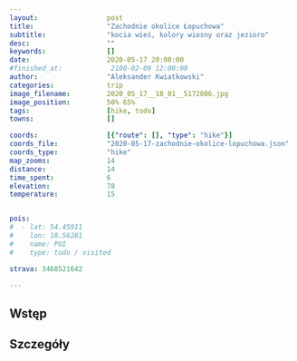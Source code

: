 ```yaml
---
layout:                 post
title:                  "Zachodnie okolice Łopuchowa"
subtitle:               "kocia wieś, kolory wiosny oraz jezioro"
desc:                   ""
keywords:               []
date:                   2020-05-17 20:00:00
#finished_at:            2100-02-09 12:00:00
author:                 "Aleksander Kwiatkowski"
categories:             trip
image_filename:         2020_05_17__18_01__5172086.jpg
image_position:         50% 65%
tags:                   [hike, todo]
towns:                  []

coords:                 [{"route": [], "type": "hike"}]
coords_file:            "2020-05-17-zachodnie-okolice-lopuchowa.json"
coords_type:            "hike"
map_zooms:              14
distance:               14
time_spent:             6
elevation:              78
temperature:            15


pois:
#  - lat: 54.45911
#    lon: 18.56281
#    name: POI
#    type: todo / visited

strava: 3468521642

---
```



## Wstęp

## Szczegóły
